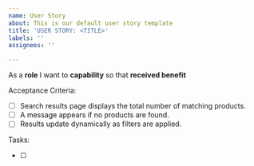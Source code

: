```yaml
---
name: User Story
about: This is our default user story template
title: 'USER STORY: <TITLE>'
labels: ''
assignees: ''

---
```


As a **role** I want to **capability** so that **received benefit**

Acceptance Criteria:

- [ ] 	Search results page displays the total number of matching products.
- [ ] 	A message appears if no products are found.
- [ ] 	Results update dynamically as filters are applied.

Tasks:

- [ ]
